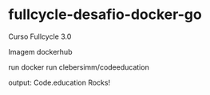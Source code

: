 # fullcycle-desafio-docker-go
Curso Fullcycle 3.0

Imagem dockerhub

run
docker run clebersimm/codeeducation

output:
Code.education Rocks!
